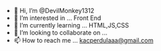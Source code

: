 - 👋 Hi, I’m @DevilMonkey1312
- 👀 I’m interested in ... Front End 
- 🌱 I’m currently learning ... HTML,JS,CSS
- 💞️ I’m looking to collaborate on ...
- 📫 How to reach me ... kacperdulaaa@gmail.com

<!---
DevilMonkey1312/DevilMonkey1312 is a ✨ special ✨ repository because its `README.md` (this file) appears on your GitHub profile.
You can click the Preview link to take a look at your changes.
--->
